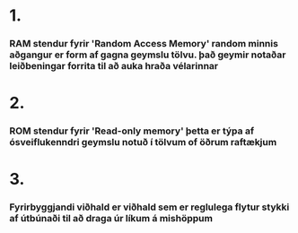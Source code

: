 # 1.
### RAM stendur fyrir 'Random Access Memory' random minnis aðgangur er form af  gagna geymslu tölvu. það geymir notaðar leiðbeningar forrita til að auka hraða  vélarinnar

# 2.
### ROM stendur fyrir 'Read-only memory' þetta er týpa af ósveiflukenndri geymslu notuð í tölvum of öðrum raftækjum

# 3.
### Fyrirbyggjandi viðhald er viðhald sem er reglulega flytur stykki af útbúnaði til að draga úr líkum á mishöppum
